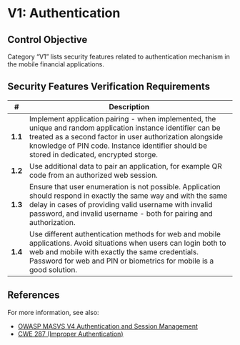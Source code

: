 # V1: Authentication

## Control Objective

Category “V1” lists security features related to authentication mechanism in the mobile financial applications. 

## Security Features Verification Requirements

| # | Description |
| --- | --- |
| **1.1** | Implement application pairing - when implemented, the unique and random application instance identifier can be treated as a second factor in user authorization alongside knowledge of PIN code. Instance identifier should be stored in dedicated, encrypted storge. | 
| **1.2** | Use additional data to pair an application, for example QR code from an authorized web session. | 
| **1.3** | Ensure that user enumeration is not possible. Application should respond in exactly the same way and with the same delay in cases of providing valid username with invalid password, and invalid username - both for pairing and authorization. |
| **1.4** | Use different authentication methods for web and mobile applications. Avoid situations when users can login both to web and mobile with exactly the same credentials. Password for web and PIN or biometrics for mobile is a good solution.   | 

## References

For more information, see also:

* [OWASP MASVS V4 Authentication and Session Management](https://github.com/OWASP/owasp-masvs/blob/master/Document/0x09-V4-Authentication_and_Session_Management_Requirements.md)
* [CWE 287 (Improper Authentication)](https://cwe.mitre.org/data/definitions/287.html)

